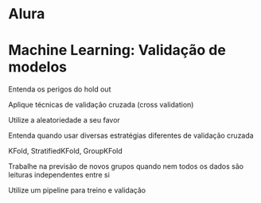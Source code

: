 # Alura

# Machine Learning: Validação de modelos

Entenda os perigos do hold out

Aplique técnicas de validação cruzada (cross validation)

Utilize a aleatoriedade a seu favor

Entenda quando usar diversas estratégias diferentes de validação cruzada

KFold, StratifiedKFold, GroupKFold

Trabalhe na previsão de novos grupos quando nem todos os dados são leituras independentes entre si

Utilize um pipeline para treino e validação
